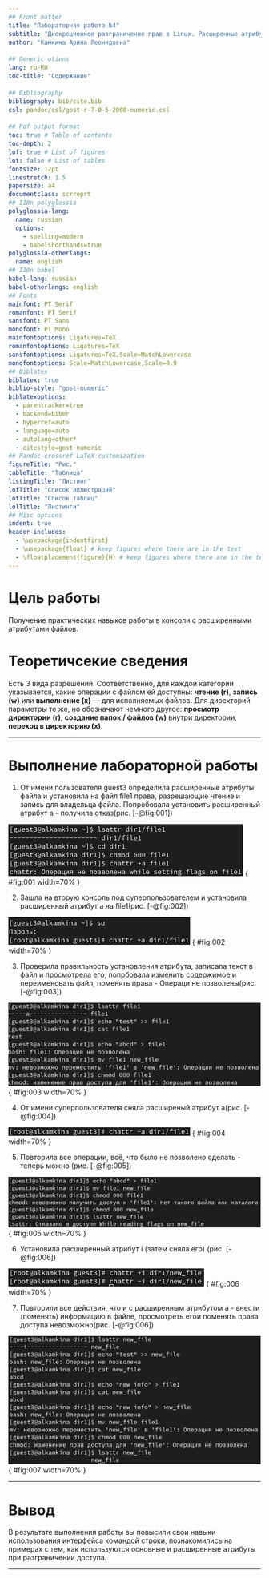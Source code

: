 ```yaml
---
## Front matter
title: "Лабораторная работа №4"
subtitle: "Дискреционное разграничение прав в Linux. Расширенные атрибуты"
author: "Камкина Арина Леонидовна"

## Generic otions
lang: ru-RU
toc-title: "Содержание"

## Bibliography
bibliography: bib/cite.bib
csl: pandoc/csl/gost-r-7-0-5-2008-numeric.csl

## Pdf output format
toc: true # Table of contents
toc-depth: 2
lof: true # List of figures
lot: false # List of tables
fontsize: 12pt
linestretch: 1.5
papersize: a4
documentclass: scrreprt
## I18n polyglossia
polyglossia-lang:
  name: russian
  options:
	- spelling=modern
	- babelshorthands=true
polyglossia-otherlangs:
  name: english
## I18n babel
babel-lang: russian
babel-otherlangs: english
## Fonts
mainfont: PT Serif
romanfont: PT Serif
sansfont: PT Sans
monofont: PT Mono
mainfontoptions: Ligatures=TeX
romanfontoptions: Ligatures=TeX
sansfontoptions: Ligatures=TeX,Scale=MatchLowercase
monofontoptions: Scale=MatchLowercase,Scale=0.9
## Biblatex
biblatex: true
biblio-style: "gost-numeric"
biblatexoptions:
  - parentracker=true
  - backend=biber
  - hyperref=auto
  - language=auto
  - autolang=other*
  - citestyle=gost-numeric
## Pandoc-crossref LaTeX customization
figureTitle: "Рис."
tableTitle: "Таблица"
listingTitle: "Листинг"
lofTitle: "Список иллюстраций"
lotTitle: "Список таблиц"
lolTitle: "Листинги"
## Misc options
indent: true
header-includes:
  - \usepackage{indentfirst}
  - \usepackage{float} # keep figures where there are in the text
  - \floatplacement{figure}{H} # keep figures where there are in the text
---
```


# Цель работы

Получение практических навыков работы в консоли с расширенными атрибутами файлов.

# Теоретичсекие сведения

Есть 3 вида разрешений. Соответственно, для каждой категории указывается, какие операции с файлом ей доступны: **чтение (r)**, **запись (w)** или **выполнение (x)** — для исполняемых файлов. Для директорий параметры те же, но обозначают немного другое: **просмотр директории (r)**, **создание папок / файлов (w)** внутри директории, **переход в директорию (x)**.

---

# Выполнение лабораторной работы

1. От имени пользователя guest3 определила расширенные атрибуты файла и установила на файл file1 права, разрешающие чтение и запись для владельца файла. Попробовала установить расширенный атрибут a - получила отказ(рис. [-@fig:001])

![Определение расширенных атрибутов](image/1.png)
{ #fig:001 width=70% }

2. Зашла на вторую консоль под суперпользователем и установила расширенный атрибут a на file1(рис. [-@fig:002])

![Установка расширеного атрибута a](image/2.png)
{ #fig:002 width=70% }

3. Проверила правильность установления атрибута, записала текст в файл и просмотрела его, попрбовала изменить содержимое и переименовать файл, поменять права - Операци не позволены(рис. [-@fig:003])

![Действия с расширенным атрибутом a](image/3.png)
{ #fig:003 width=70% }

4. От имени суперпользователя сняла расширеный атрибут a(рис. [-@fig:004])

![Снятие расширенного атрибута a](image/4.png)
{ #fig:004 width=70% }

5. Повторила все операции, всё, что было не позволено сделать - теперь можно
(рис. [-@fig:005])

![Действия без расширенного атрибута a](image/5.png)
{ #fig:005 width=70% }

6. Установила расширенный атрибут i (затем сняла его) (рис. [-@fig:006])

![Установка и снятие расширенного атрибута i](image/6.png)
{ #fig:006 width=70% }

7. Повторили все действия, что и с расширенным атрибутом a - внести (поменять) информацию в файле, просмотреть егои поменять права доступа невозможно(рис. [-@fig:006])

![Действия с расширенным атрибутом i](image/7.png)
{ #fig:007 width=70% }

---

# Вывод

В результате выполнения работы вы повысили свои навыки использования интерфейса командой строки, познакомились на примерах с тем, как используются основные и расширенные атрибуты при разграничении доступа. 

---


